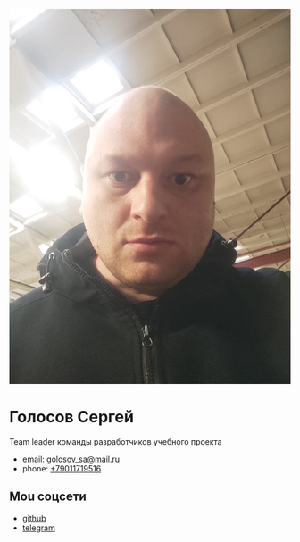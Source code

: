 ![photo|200](./img/golosovsa.jpg)
# Голосов Сергей
Team leader команды разработчиков учебного проекта
* email: [golosov_sa@mail.ru](mailto:golosov_sa@mail.ru)
* phone: [+79011719516](tel:+79011719516)

## Mou соцсети
* [github](https://github.com/golosovsa)
* [telegram](https://t.me/gsa_grm)
